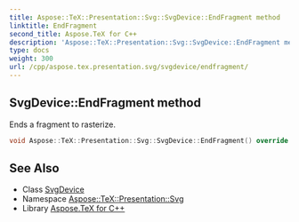 ```yaml
---
title: Aspose::TeX::Presentation::Svg::SvgDevice::EndFragment method
linktitle: EndFragment
second_title: Aspose.TeX for C++
description: 'Aspose::TeX::Presentation::Svg::SvgDevice::EndFragment method. Ends a fragment to rasterize in C++.'
type: docs
weight: 300
url: /cpp/aspose.tex.presentation.svg/svgdevice/endfragment/
---
```

## SvgDevice::EndFragment method


Ends a fragment to rasterize.

```cpp
void Aspose::TeX::Presentation::Svg::SvgDevice::EndFragment() override
```

## See Also

* Class [SvgDevice](../)
* Namespace [Aspose::TeX::Presentation::Svg](../../)
* Library [Aspose.TeX for C++](../../../)
